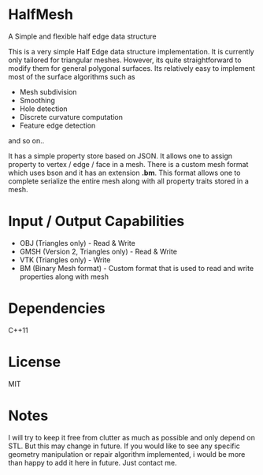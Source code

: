 # HalfMesh
A Simple and flexible half edge data structure

This is a very simple Half Edge data structure implementation. It is currently only tailored for
triangular meshes. However, its quite straightforward to modify them for general polygonal surfaces.
Its relatively easy to implement most of the surface algorithms such as
* Mesh subdivision
* Smoothing
* Hole detection
* Discrete curvature computation
* Feature edge detection

and so on..

It has a simple property store based on JSON. It allows one to assign property to
vertex / edge / face in a mesh. There is a custom mesh format which uses bson and it has an
extension **.bm**. This format allows one to complete serialize the entire mesh along with
all property traits stored in a mesh.

# Input / Output Capabilities
* OBJ (Triangles only) - Read & Write
* GMSH (Version 2, Triangles only) - Read & Write
* VTK (Triangles only) - Write
* BM (Binary Mesh format) - Custom format that is used to read and write properties along with mesh

# Dependencies
C++11 

# License
MIT

# Notes
I will try to keep it free from clutter as much as possible and only depend on STL. 
But this may change in future. If you would like to see any specific geometry manipulation or
repair algorithm implemented, i would be more than happy to add it here in future. Just contact me.
